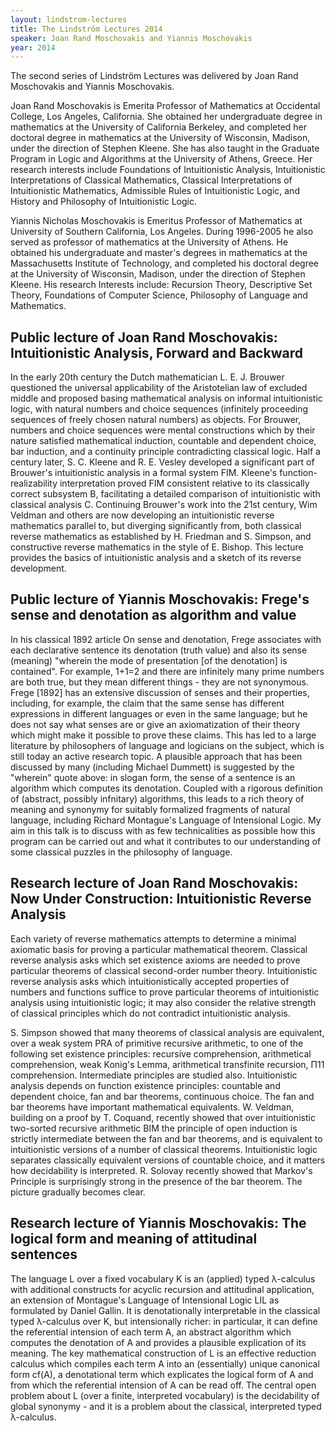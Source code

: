 ```yaml
---
layout: lindstrom-lectures
title: The Lindström Lectures 2014
speaker: Joan Rand Moschovakis and Yiannis Moschovakis
year: 2014
---
```

The second series of Lindström Lectures was delivered by Joan Rand Moschovakis and Yiannis Moschovakis.

Joan Rand Moschovakis is Emerita Professor of Mathematics at Occidental College, Los Angeles, California. She obtained her undergraduate degree in mathematics at the University of California Berkeley, and completed her doctoral degree in mathematics at the University of Wisconsin, Madison, under the direction of Stephen Kleene. She has also taught in the Graduate Program in Logic and Algorithms at the University of Athens, Greece. Her research interests include Foundations of Intuitionistic Analysis, Intuitionistic Interpretations of Classical Mathematics, Classical Interpretations of Intuitionistic Mathematics, Admissible Rules of Intuitionistic Logic, and History and Philosophy of Intuitionistic Logic.

Yiannis Nicholas Moschovakis is Emeritus Professor of Mathematics at University of Southern California, Los Angeles. During 1996-2005 he also served as professor of mathematics at the University of Athens. He obtained his undergraduate and master's degrees in mathematics at the Massachusetts Institute of Technology, and completed his doctoral degree at the University of Wisconsin, Madison, under the direction of Stephen Kleene. His research Interests include: Recursion Theory, Descriptive Set Theory, Foundations of Computer Science, Philosophy of Language and Mathematics.

## Public lecture of Joan Rand Moschovakis: Intuitionistic Analysis, Forward and Backward

In the early 20th century the Dutch mathematician L. E. J. Brouwer questioned the universal applicability of the Aristotelian law of excluded middle and proposed basing mathematical analysis on informal intuitionistic logic, with natural numbers and choice sequences (infinitely proceeding sequences of freely chosen natural numbers) as objects. For Brouwer, numbers and choice sequences were mental constructions which by their nature satisfied mathematical induction, countable and dependent choice, bar induction, and a continuity principle contradicting classical logic. Half a century later, S. C. Kleene and R. E. Vesley developed a significant part of Brouwer's intuitionistic analysis in a formal system FIM. Kleene's function-realizability interpretation proved FIM consistent relative to its classically correct subsystem B, facilitating a detailed comparison of intuitionistic with classical analysis C. Continuing Brouwer's work into the 21st century, Wim Veldman and others are now developing an intuitionistic reverse mathematics parallel to, but diverging significantly from, both classical reverse mathematics as established by H. Friedman and S. Simpson, and constructive reverse mathematics in the style of E. Bishop. This lecture provides the basics of intuitionistic analysis and a sketch of its reverse development.

## Public lecture of Yiannis Moschovakis: Frege's sense and denotation as algorithm and value

In his classical 1892 article On sense and denotation, Frege associates with each declarative sentence its denotation (truth value) and also its sense (meaning) "wherein the mode of presentation [of the denotation] is contained". For example, 1+1=2 and there are infinitely many prime numbers are both true, but they mean different things - they are not synonymous. Frege [1892] has an extensive discussion of senses and their properties, including, for example, the claim that the same sense has different expressions in different languages or even in the same language; but he does not say what senses are or give an axiomatization of their theory which might make it possible to prove these claims. This has led to a large literature by philosophers of language and logicians on the subject, which is still today an active research topic. A plausible approach that has been discussed by many (including Michael Dummett) is suggested by the "wherein" quote above: in slogan form, the sense of a sentence is an algorithm which computes its denotation. Coupled with a rigorous definition of (abstract, possibly infnitary) algorithms, this leads to a rich theory of meaning and synonymy for suitably formalized fragments of natural language, including Richard Montague's Language of Intensional Logic. My aim in this talk is to discuss with as few technicalities as possible how this program can be carried out and what it contributes to our understanding of some classical puzzles in the philosophy of language.

## Research lecture of Joan Rand Moschovakis: Now Under Construction: Intuitionistic Reverse Analysis

Each variety of reverse mathematics attempts to determine a minimal axiomatic basis for proving a particular mathematical theorem. Classical reverse analysis asks which set existence axioms are needed to prove particular theorems of classical second-order number theory. Intuitionistic reverse analysis asks which intuitionistically accepted properties of numbers and functions suffice to prove particular theorems of intuitionistic analysis using intuitionistic logic; it may also consider the relative strength of classical principles which do not contradict intuitionistic analysis.

S. Simpson showed that many theorems of classical analysis are equivalent, over a weak system PRA of primitive recursive arithmetic, to one of the following set existence principles: recursive comprehension, arithmetical comprehension, weak Konig's Lemma, arithmetical transfinite recursion, Π11 comprehension. Intermediate principles are studied also. Intuitionistic analysis depends on function existence principles: countable and dependent choice, fan and bar theorems, continuous choice. The fan and bar theorems have important mathematical equivalents. W. Veldman, building on a proof by T. Coquand, recently showed that over intuitionistic two-sorted recursive arithmetic BIM the principle of open induction is strictly intermediate between the fan and bar theorems, and is equivalent to intuitionistic versions of a number of classical theorems. Intuitionistic logic separates classically equivalent versions of countable choice, and it matters how decidability is interpreted. R. Solovay recently showed that Markov's Principle is surprisingly strong in the presence of the bar theorem. The picture gradually becomes clear.

## Research lecture of Yiannis Moschovakis: The logical form and meaning of attitudinal sentences

The language L over a fixed vocabulary K is an (applied) typed λ-calculus with additional constructs for acyclic recursion and attitudinal application, an extension of Montague's Language of Intensional Logic LIL as formulated by Daniel Gallin. It is denotationally interpretable in the classical typed λ-calculus over K, but intensionally richer: in particular, it can define the referential intension of each term A, an abstract algorithm which computes the denotation of A and provides a plausible explication of its meaning. The key mathematical construction of L is an effective reduction calculus which compiles each term A into an (essentially) unique canonical form cf(A), a denotational term which explicates the logical form of A and from which the referential intension of A can be read off. The central open problem about L (over a finite, interpreted vocabulary) is the decidability of global synonymy - and it is a problem about the classical, interpreted typed λ-calculus.
